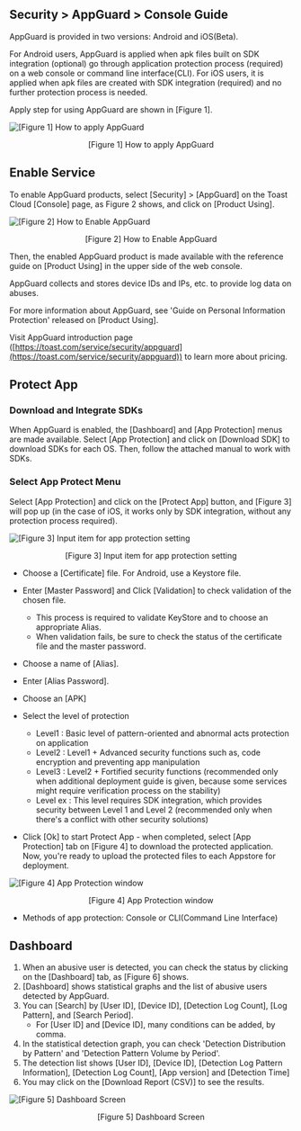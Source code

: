## Security > AppGuard > Console Guide

AppGuard is provided in two versions: Android and iOS(Beta).

For Android users, AppGuard is applied when apk files built on SDK integration (optional) go through application protection process (required) on a web console or command line interface(CLI).
For iOS users, it is applied when apk files are created with SDK integration (required) and no further protection process is needed.

Apply step for using AppGuard are shown in [Figure 1].

![[Figure 1] How to apply AppGuard](http://static.toastoven.net/prod_appguard/figure1.png)
<center>[Figure 1] How to apply AppGuard</center>

## Enable Service

To enable AppGuard products, select [Security] > [AppGuard] on the Toast Cloud [Console] page, as Figure 2 shows, and click on [Product Using].

![[Figure 2] How to Enable AppGuard](http://static.toastoven.net/prod_appguard/figure2_new.png)
<center>[Figure 2] How to Enable AppGuard</center>

Then, the enabled AppGuard product is made available with the reference guide on [Product Using] in the upper side of the web console.

AppGuard collects and stores device IDs and IPs, etc. to provide log data on abuses.

For more information about AppGuard, see 'Guide on Personal Information Protection' released on [Product Using].

Visit AppGuard introduction page ([https://toast.com/service/security/appguard](https://toast.com/service/security/appguard)) to learn more about pricing.

## Protect App

### Download and Integrate SDKs

When AppGuard is enabled, the [Dashboard] and [App Protection] menus are made available. Select [App Protection] and click on [Download SDK] to download SDKs for each OS. Then, follow the attached manual to work with SDKs.

### Select App Protect Menu

Select [App Protection] and click on the [Protect App] button, and [Figure 3] will pop up (in the case of iOS, it works only by SDK integration, without any protection process required).

![[Figure 3] Input item for app protection setting](http://static.toastoven.net/prod_appguard/figure4.png)
<center>[Figure 3] Input item for app protection setting</center>

* Choose a [Certificate] file. For Android, use a Keystore file.
* Enter [Master Password] and Click [Validation] to check validation of the chosen file.
	* This process is required to validate KeyStore and to choose an appropriate Alias.
	* When validation fails, be sure to check the status of the certificate file and the master password.
* Choose a name of [Alias].
* Enter [Alias Password].
* Choose an [APK]
* Select the level of protection
	- Level1 : Basic level of pattern-oriented and abnormal acts protection on application
	- Level2 : Level1 + Advanced security functions such as, code encryption and preventing app manipulation
	- Level3 : Level2 + Fortified security functions (recommended only when additional deployment guide is given, because some services might require verification process on the stability)
	- Level ex : This level requires SDK integration, which provides security between Level 1 and Level 2 (recommended only when there's a conflict with other security solutions)

* Click [Ok] to start Protect App
	\- when completed, select [App Protection] tab on [Figure 4] to download the protected application. Now, you're ready to upload the protected files to each Appstore for deployment.

![[Figure 4] App Protection window](http://static.toastoven.net/prod_appguard/figure5_new.png)
<center>[Figure 4] App Protection window</center>

*	Methods of app protection: Console or CLI(Command Line Interface)

## Dashboard

1. When an abusive user is detected, you can check the status by clicking on the [Dashboard] tab, as [Figure 6] shows.
2. [Dashboard] shows statistical graphs and the list of abusive users detected by AppGuard.
3. You can [Search] by [User ID], [Device ID], [Detection Log Count], [Log Pattern], and [Search Period].
	* For [User ID] and [Device ID], many conditions can be added, by comma.
4. In the statistical detection graph, you can check 'Detection Distribution by Pattern' and 'Detection Pattern Volume by Period'.
5. The detection list shows [User ID], [Device ID], [Detection Log Pattern Information], [Detection Log Count], [App version] and [Detection Time]
6. You may click on the [Download Report (CSV)] to see the results.

![[Figure 5] Dashboard Screen](http://static.toastoven.net/prod_appguard/figure6_new.png)
<center>[Figure 5] Dashboard Screen</center>
